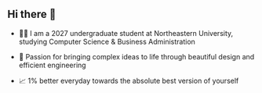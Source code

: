 ## Hi there 👋

- 🧑‍🎓 I am a 2027 undergraduate student at Northeastern University, studying Computer Science & Business Administration

- 🧠 Passion for bringing complex ideas to life through beautiful design and efficient engineering

- 📈 1% better everyday towards the absolute best version of yourself

<!--
**Isaac-Porat/Isaac-Porat** is a ✨ _special_ ✨ repository because its `README.md` (this file) appears on your GitHub profile.

Here are some ideas to get you started:

- 🔭 I’m currently working on ...
- 🌱 I’m currently learning ...
- 👯 I’m looking to collaborate on ...
- 🤔 I’m looking for help with ...
- 💬 Ask me about ...
- 📫 How to reach me: ...
- 😄 Pronouns: ...
- ⚡ Fun fact: ...
-->
